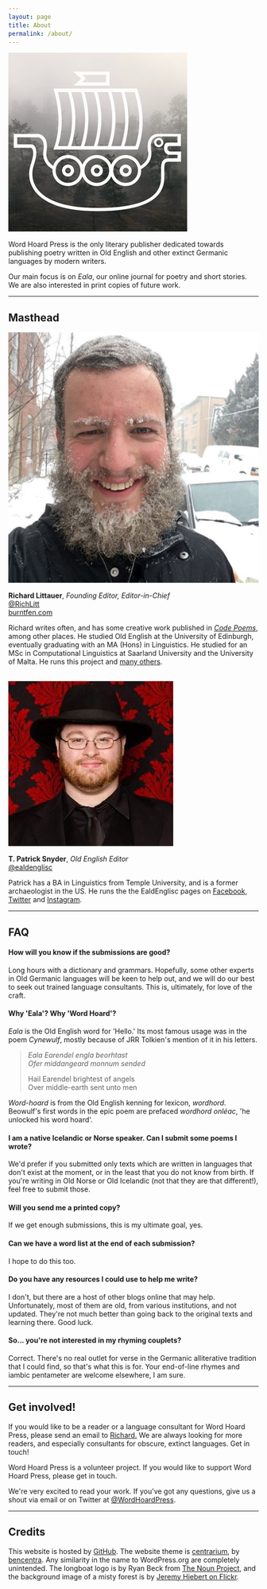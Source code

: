 ```yaml
---
layout: page
title: About
permalink: /about/
---
```


<img src="/assets/twitter_360.png" title="Word Hoard Press" class="profile">

Word Hoard Press is the only literary publisher dedicated towards publishing poetry written in Old English and other extinct Germanic languages by modern writers.

Our main focus is on _Eala_, our online journal for poetry and short stories. We are also interested in print copies of future work.

<hr />

<h2 class="about-page-header">Masthead</h2>

<img src="/assets/reviewers/richard.jpg" class="editor-image" title="Richard Littauer" />

**Richard Littauer**, _Founding Editor, Editor-in-Chief_  
[@RichLitt](https://twitter.com/richlitt)  
[burntfen.com](http://burntfen.com)  

Richard writes often, and has some creative work published in _[Code Poems](http://code-poems.com)_, among other places. He studied Old English at the University of Edinburgh, eventually graduating with an MA (Hons) in Linguistics. He studied for an MSc in Computational Linguistics at Saarland University and the University of Malta. He runs this project and [many others](https://burntfen.com).

<br />

<img src="/assets/reviewers/patrick.jpg" class="editor-image" title="Patrick Snyder" />

**T. Patrick Snyder**, _Old English Editor_  
[@ealdenglisc](https://twitter.com/ealdenglisc)  

Patrick has a BA in Linguistics from Temple University, and is a former archaeologist in the US. He runs the the EaldEnglisc pages on [Facebook](https://www.facebook.com/EaldEnglisc/), [Twitter](https://twitter.com/ealdenglisc) and [Instagram](https://www.instagram.com/ealdenglisc/).

<hr />

<h2 class="about-page-header">FAQ</h2>

#### How will you know if the submissions are good?

Long hours with a dictionary and grammars. Hopefully, some other experts in Old Germanic languages will be keen to help out, and we will do our best to seek out trained language consultants. This is, ultimately, for love of the craft.

#### Why 'Eala'? Why 'Word Hoard'?

_Eala_ is the Old English word for 'Hello.' Its most famous usage was in the poem _Cynewulf_, mostly because of JRR Tolkien's mention of it in his letters.

> *Eala Earendel engla beorhtast*  
> *Ofer middangeard monnum sended*  
>  
> Hail Earendel brightest of angels  
> Over middle-earth sent unto men  

_Word-hoard_ is from the Old English kenning for lexicon, _wordhord_. Beowulf's first words in the epic poem are prefaced _wordhord onléac_, 'he unlocked his word hoard'.

#### I am a native Icelandic or Norse speaker. Can I submit some poems I wrote?

We'd prefer if you submitted only texts which are written in languages that don't exist at the moment, or in the least that you do not know from birth. If you're writing in Old Norse or Old Icelandic (not that they are that different!), feel free to submit those.

#### Will you send me a printed copy?

If we get enough submissions, this is my ultimate goal, yes.

#### Can we have a word list at the end of each submission?

I hope to do this too.

#### Do you have any resources I could use to help me write?

I don't, but there are a host of other blogs online that may help. Unfortunately, most of them are old, from various institutions, and not updated. They're not much better than going back to the original texts and learning there. Good luck.

#### So... you're not interested in my rhyming couplets?

Correct. There's no real outlet for verse in the Germanic alliterative tradition that I could find, so that's what this is for. Your end-of-line rhymes and iambic pentameter are welcome elsewhere, I am sure.

<hr />

<h2 class="about-page-header">Get involved!</h2>

If you would like to be a reader or a language consultant for Word Hoard Press, please send an email to <a href="richard@wordhoardpress.com">Richard.</a> We are always looking for more readers, and especially consultants for obscure, extinct languages. Get in touch!

Word Hoard Press is a volunteer project. If you would like to support Word Hoard Press, please get in touch.

We're very excited to read your work. If you've got any questions, give us a shout via email or on Twitter at <a href='https://twitter.com/wordhoardpress'>@WordHoardPress</a>.

<hr />

<h2 class="about-page-header">Credits</h2>

This website is hosted by [GitHub](https://github.com). The website theme is [centrarium](https://github.com/bencentra/centrarium), by [bencentra](http://bencentra.com). Any similarity in the name to WordPress.org are completely unintended. The longboat logo is by Ryan Beck from <a href='http://thenounproject.com'>The Noun Project</a>, and the background image of a misty forest is by [Jeremy Hiebert on Flickr](https://www.flickr.com/photos/jeremyhiebert/8139594990). 
